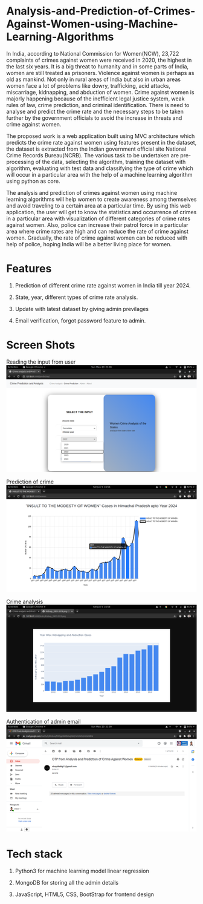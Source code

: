 # Analysis-and-Prediction-of-Crimes-Against-Women-using-Machine-Learning-Algorithms

In India, according to National Commission for Women(NCW), 23,722 complaints of crimes
against women were received in 2020, the highest in the last six years. It is a big threat to humanity
and in some parts of India, women are still treated as prisoners. Violence against women is perhaps
as old as mankind. Not only in rural areas of India but also in urban areas women face a lot of
problems like dowry, trafficking, acid attacks, miscarriage, kidnapping, and abduction of women.
Crime against women is majorly happening because of the inefficient legal justice system, weak
rules of law, crime prediction, and criminal identification. There is need to analyse and predict the
crime rate and the necessary steps to be taken further by the government officials to avoid the
increase in threats and crime against women.


The proposed work is a web application built using MVC architecture which predicts the crime rate
against women using features present in the dataset, the dataset is extracted from the Indian
government official site National Crime Records Bureau(NCRB). The various task to be undertaken
are pre-processing of the data, selecting the algorithm, training the dataset with algorithm,
evaluating with test data and classifying the type of crime which will occur in a particular area with
the help of a machine learning algorithm using python as core.


The analysis and prediction of crimes against women using machine learning algorithms will help
women to create awareness among themselves and avoid traveling to a certain area at a particular
time. By using this web application, the user will get to know the statistics and occurrence of crimes
in a particular area with visualization of different categories of crime rates against women. Also,
police can increase their patrol force in a particular area where crime rates are high and can reduce
the rate of crime against women. Gradually, the rate of crime against women can be reduced with
help of police, hoping India will be a better living place for women.

# Features 
1) Prediction of different crime rate against women in India till year 2024.

2) State, year, different types of crime rate analysis.

3) Update with latest dataset by giving admin previlages 

4) Email verification, forgot password feature to admin.

# Screen Shots

Reading the input from user
![user input](user_input.png)

Prediction of crime
![crime prediction](Crime_prediction.png)

Crime analysis
![analysis](analysis.png)

Authentication of admin email
![authentication](auth.png)


# Tech stack
1) Python3 for machine learning model linear regression

2) MongoDB for storing all the admin details

3) JavaScript, HTML5, CSS, BootStrap for frontend design





